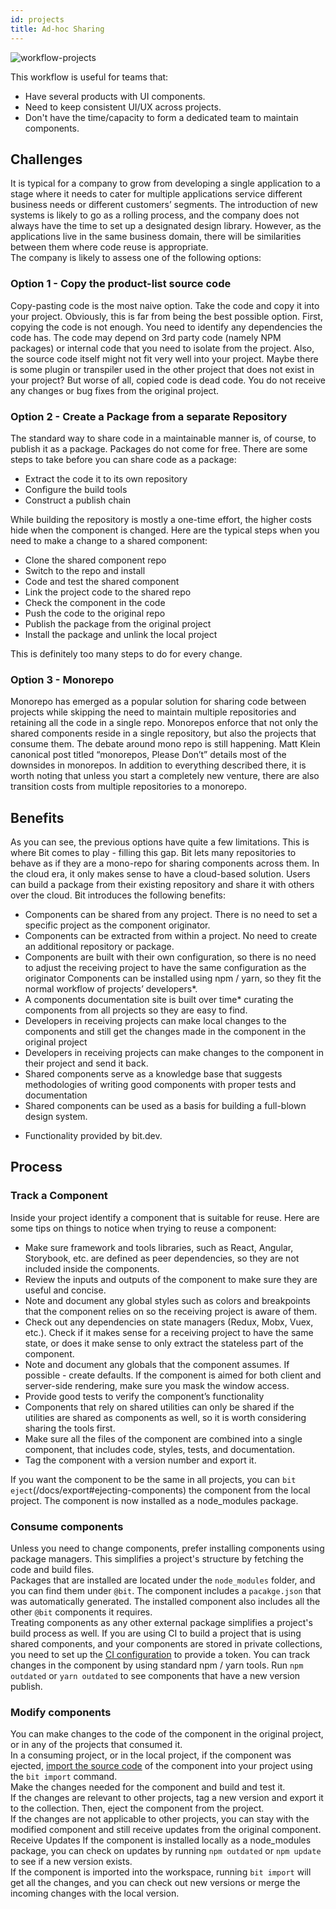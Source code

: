 ```yaml
---
id: projects
title: Ad-hoc Sharing
---
```

![workflow-projects](https://storage.googleapis.com/static.bit.dev/docs/images/workflow_projects.png)

This workflow is useful for teams that:

- Have several products with UI components.
- Need to keep consistent UI/UX across projects.
- Don't have the time/capacity to form a dedicated team to maintain components.

## Challenges

It is typical for a company to grow from developing a single application to a stage where it needs to cater for multiple applications service different business needs or different customers’ segments. 
The introduction of new systems is likely to go as a rolling process, and the company does not always have the time to set up a designated design library. However, as the applications live in the same business domain, there will be similarities between them where code reuse is appropriate.  
The company is likely to assess one of the following options:  

### Option 1 - Copy the product-list source code

Copy-pasting code is the most naive option. Take the code and copy it into your project. Obviously, this is far from being the best possible option.
First, copying the code is not enough. You need to identify any dependencies the code has. The code may depend on 3rd party code (namely NPM packages) or internal code that you need to isolate from the project.
Also, the source code itself might not fit very well into your project. Maybe there is some plugin or transpiler used in the other project that does not exist in your project?
But worse of all, copied code is dead code. You do not receive any changes or bug fixes from the original project.

### Option 2 - Create a Package from a separate Repository

The standard way to share code in a maintainable manner is, of course, to publish it as a package. Packages do not come for free. There are some steps to take before you can share code as a package:

- Extract the code it to its own repository
- Configure the build tools
- Construct a publish chain

While building the repository is mostly a one-time effort, the higher costs hide when the component is changed. Here are the typical steps when you need to make a change to a shared component:

- Clone the shared component repo
- Switch to the repo and install
- Code and test the shared component
- Link the project code to the shared repo
- Check the component in the code
- Push the code to the original repo
- Publish the package from the original project
- Install the package and unlink the local project

This is definitely too many steps to do for every change.

### Option 3 - Monorepo

Monorepo has emerged as a popular solution for sharing code between projects while skipping the need to maintain multiple repositories and retaining all the code in a single repo. Monorepos enforce that not only the shared components reside in a single repository, but also the projects that consume them.
The debate around mono repo is still happening. Matt Klein canonical post titled “monorepos, Please Don’t” details most of the downsides in monorepos.
In addition to everything described there, it is worth noting that unless you start a completely new venture, there are also transition costs from multiple repositories to a monorepo.

## Benefits

As you can see, the previous options have quite a few limitations. This is where Bit comes to play - filling this gap. Bit lets many repositories to behave as if they are a mono-repo for sharing components across them. In the cloud era, it only makes sense to have a cloud-based solution. Users can build a package from their existing repository and share it with others over the cloud.
Bit introduces the following benefits:  

- Components can be shared from any project. There is no need to set a specific project as the component originator.  
- Components can be extracted from within a project. No need to create an additional repository or package.  
- Components are built with their own configuration, so there is no need to adjust the receiving project to have the same configuration as the originator
Components can be installed using npm / yarn, so they fit the normal workflow of projects’ developers*.  
- A components documentation site is built over time* curating the components from all projects so they are easy to find.
- Developers in receiving projects can make local changes to the components and still get the changes made in the component in the original project
- Developers in receiving projects can make changes to the component in their project and send it back.
- Shared components serve as a knowledge base that suggests methodologies of writing good components with proper tests and documentation
- Shared components can be used as a basis for building a full-blown design system.

* Functionality provided by bit.dev.

## Process

### Track a Component

Inside your project identify a component that is suitable for reuse. Here are some tips on things to notice when trying to reuse a component:  

- Make sure framework and tools libraries, such as React, Angular, Storybook, etc. are defined as peer dependencies, so they are not included inside the components.
- Review the inputs and outputs of the component to make sure they are useful and concise.
- Note and document any global styles such as colors and breakpoints that the component relies on so the receiving project is aware of them.  
- Check out any dependencies on state managers (Redux, Mobx, Vuex, etc.). Check if it makes sense for a receiving project to have the same state, or does it make sense to only extract the stateless part of the component.  
- Note and document any globals that the component assumes. If possible - create defaults. If the component is aimed for both client and server-side rendering, make sure you mask the window access.  
- Provide good tests to verify the component’s functionality
- Components that rely on shared utilities can only be shared if the utilities are shared as components as well, so it is worth considering sharing the tools first.  
- Make sure all the files of the component are combined into a single component, that includes code, styles, tests, and documentation.  
- Tag the component with a version number and export it.  

If you want the component to be the same in all projects, you can `bit eject`(/docs/export#ejecting-components) the component from the local project. The component is now installed as a node_modules package.  

### Consume components

Unless you need to change components, prefer installing components using package managers. This simplifies a project's structure by fetching the code and build files.  
Packages that are installed are located under the `node_modules` folder, and you can find them under `@bit`. The component includes a `pacakge.json` that was automatically generated. The installed component also includes all the other `@bit` components it requires.  
Treating components as any other external package simplifies a project's build process as well.
If you are using CI to build a project that is using shared components, and your components are stored in private collections, you need to set up the [CI configuration](/docs/ci) to provide a token. 
You can track changes in the component by using standard npm / yarn tools. Run `npm outdated` or `yarn outdated` to see components that have a new version publish.  

### Modify components

You can make changes to the code of the component in the original project, or in any of the projects that consumed it.  
In a consuming project, or in the local project, if the component was ejected, [import the source code](/docs/sourcing-components) of the component into your project using the `bit import` command.  
Make the changes needed for the component and build and test it.  
If the changes are relevant to other projects, tag a new version and export it to the collection. Then, eject the component from the project.  
If the changes are not applicable to other projects, you can stay with the modified component and still receive updates from the original component.
Receive Updates
If the component is installed locally as a node_modules package, you can check on updates by running `npm outdated` or `npm update` to see if a new version exists.  
If the component is imported into the workspace, running `bit import` will get all the changes, and you can check out new versions or merge the incoming changes with the local version.
